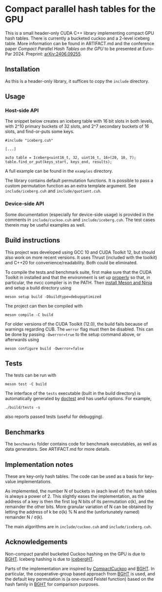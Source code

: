 # Compact parallel hash tables for the GPU

This is a small header-only CUDA C++ library implementing compact GPU hash
tables. There is currently a bucketed cuckoo and a 2-level iceberg table. More
information can be found in ARTIFACT.md and the conference paper *Compact
Parallel Hash Tables on the GPU* to be presented at Euro-Par 2024.
Preprint: [arXiv:2406.09255](https://arxiv.org/pdf/2406.09255).

## Installation

As this is a header-only library, it suffices to copy the `include` directory.

## Usage

### Host-side API

The snippet below creates an iceberg table with 16 bit slots in both levels,
with 2^10 primary buckets of 32 slots, and 2^7 secondary buckets of 16 slots,
and find-or-puts some keys.

```cuda
#include "iceberg.cuh"

[...]

auto table = Iceberg<uint16_t, 32, uint16_t, 16>(20, 10, 7);
table.find_or_put(keys_start, keys_end, results);
```

A full example can be found in the `examples` directory.

The library contains default permutation functions. It is possible to pass a
custom permutation function as an extra template argument. See
`include/iceberg.cuh` and `include/quotient.cuh`.

### Device-side API

Some documentation (especially for device-side usage) is provided in the
comments in `include/cuckoo.cuh` and `include/iceberg.cuh`. The test cases
therein may be useful examples as well.

## Build instructions

This project was developed using GCC 10 and CUDA Toolkit 12, but should also
work on more recent versions. It uses Thrust (included with the toolkit) and
C++20 for convenience/readability. Both could be eliminated.

To compile the tests and benchmark suite, first make sure that the CUDA Toolkit
in installed and that the environment is set up [properly][cudaenv] so that, in
particular, the nvcc compiler is in the PATH.
Then [install Meson and Ninja](https://mesonbuild.com/Getting-meson.html) and
setup a build directory using
```
meson setup build -Dbuildtype=debugoptimized
```
The project can then be compiled with
```
meson compile -C build
```

For older versions of the CUDA Toolkit (12.0), the build fails because of
warnings regarding CUB.  The `werror` flag must then be disabled. This can be
done by passing `-Dwerror=true` to the setup command above, or afterwards using
```
meson configure build -Dwerror=false
```

## Tests

The tests can be run with
```
meson test -C build
```

The interface of the `tests` executable (built in the build directory) is
automatically generated by [doctest][] and has useful options. For example,
```
./build/tests -s
```
also reports passed tests (useful for debugging).

## Benchmarks

The `benchmarks` folder contains code for benchmark executables, as well as
data generators. See ARTIFACT.md for more details.

## Implementation notes

These are key-only hash tables. The code can be used as a basis for key-value
implementations.

As implemented, the number N of buckets in (each level of) the hash tables is
always a power of 2. This slightly eases the implementation, as the address of
a key is then the first log N bits of its permutation σ(k), and the remainder
the other bits. More granular variation of N can be obtained by letting the
address of k be σ(k) % N and the (unfortunately named) remainder N / σ(k).

The main algorithms are in `include/cuckoo.cuh` and `include/iceberg.cuh`.

## Acknowledgements

Non-compact parallel bucketed Cuckoo hashing on the GPU is due to [BGHT][].
Iceberg hashing is due to [IcebergHT][].

Parts of the implementation are inspired by [CompactCuckoo][] and [BGHT][].
In particular, the cooperative-group based approach from [BGHT][] is used,
and the default key permutation is (a one-round Feistel function) based on the
hash family in [BGHT][] for comparison purposes.

[cudaenv]: https://docs.nvidia.com/cuda/cuda-installation-guide-linux/index.html#environment-setup
[BGHT]: https://github.com/owensgroup/BGHT
[CompactCuckoo]: https://github.com/DaanWoltgens/CompactCuckoo
[doctest]: https://github.com/doctest/doctest
[IcebergHT]: https://arxiv.org/abs/2210.04068

